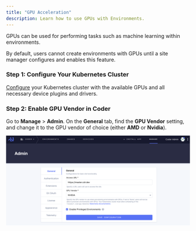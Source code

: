 ```yaml
---
title: "GPU Acceleration"
description: Learn how to use GPUs with Environments.
---
```


GPUs can be used for performing tasks such as machine learning within
environments.

By default, users cannot create environments with GPUs until a site manager
configures and enables this feature.

### Step 1: Configure Your Kubernetes Cluster

<a href="https://kubernetes.io/docs/tasks/manage-gpus/scheduling-gpus/"
target="_blank" rel="noreferrer noopener">Configure</a> your Kubernetes cluster
with the available GPUs and all necessary device plugins and drivers.

### Step 2: Enable GPU Vendor in Coder

Go to **Manage** > **Admin**. On the **General** tab, find the **GPU Vendor**
setting, and change it to the GPU vendor of choice (either **AMD** or
**Nvidia**).

![Enable GPU Vendor](../../assets/gpu.png)
